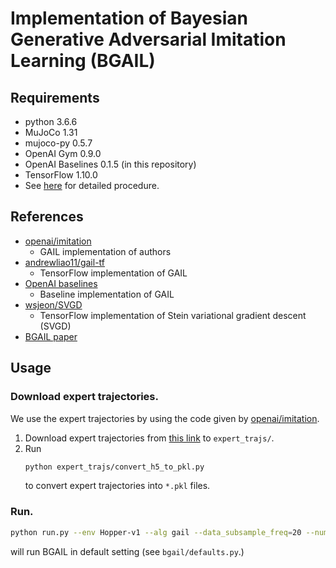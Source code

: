 # Implementation of Bayesian Generative Adversarial Imitation Learning (BGAIL)

## Requirements
-   python 3.6.6
-   MuJoCo 1.31
-   mujoco-py 0.5.7
-   OpenAI Gym 0.9.0
-   OpenAI Baselines 0.1.5 (in this repository)
-   TensorFlow 1.10.0
-   See [here](SETTING_paper.md) for detailed procedure.

## References
-   [openai/imitation](https://github.com/openai/imitation)
    - GAIL implementation of authors
-   [andrewliao11/gail-tf](https://github.com/andrewliao11/gail-tf)
    - TensorFlow implementation of GAIL
-   [OpenAI baselines](https://github.com/openai/baselines/tree/master/baselines/gail)
    - Baseline implementation of GAIL
-   [wsjeon/SVGD](https://github.com/wsjeon/SVGD)
    - TensorFlow implementation of Stein variational gradient descent (SVGD)
-   [BGAIL paper](https://papers.nips.cc/paper/7972-a-bayesian-approach-to-generative-adversarial-imitation-learning.pdf)

## Usage
### Download expert trajectories.
We use the expert trajectories by using the code given by [openai/imitation](https://github.com/openai/imitation).

1.  Download expert trajectories from [this link](https://www.dropbox.com/sh/9uort7161cz93v9/AACJapyvTxDsFC1QLqP1nYNNa?dl=0) to `expert_trajs/`.
2.  Run
    ```bash
    python expert_trajs/convert_h5_to_pkl.py
    ```
    to convert expert trajectories into `*.pkl` files.
    
### Run.
```bash
python run.py --env Hopper-v1 --alg gail --data_subsample_freq=20 --num_expert_trajs=4 --timesteps_per_batch=1000
``` 
will run BGAIL in default setting (see `bgail/defaults.py`.)
